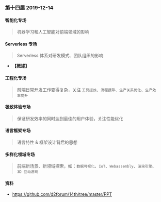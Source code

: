 ### 第十四届 2019-12-14

#### 智能化专场
>机器学习和人工智能对前端领域的影响

#### Serverless 专场
>Serverless 体系对研发模式、团队组织的影响    
* **【概述】** 

#### 工程化专场
>前端日常开发工作变得复杂，关注 `工具提效`、`流程报障`、`生产关系优化`、`生产效率提升`

#### 极致体验专场
>保证研发效率的同时达到最佳的用户体验，关注性能优化

#### 语言框架专场
>语言特性 & 框架设计背后的思想

#### 多样化领域专场
>前端新场景、新领域探索，如：`数据可视化`、`IoT`、`Webassembly`、`渲染引擎`、`3D 互动游戏`

#### 资料
* https://github.com/d2forum/14th/tree/master/PPT